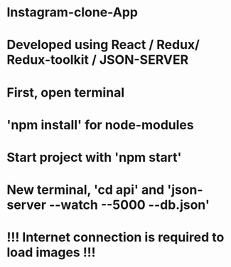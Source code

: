 # Instagram-clone-App
# Developed using React / Redux/ Redux-toolkit / JSON-SERVER
# First, open terminal
# 'npm install' for node-modules
# Start project with 'npm start'
# New terminal, 'cd api' and 'json-server --watch --5000 --db.json'
# !!! Internet connection is required to load images !!!
